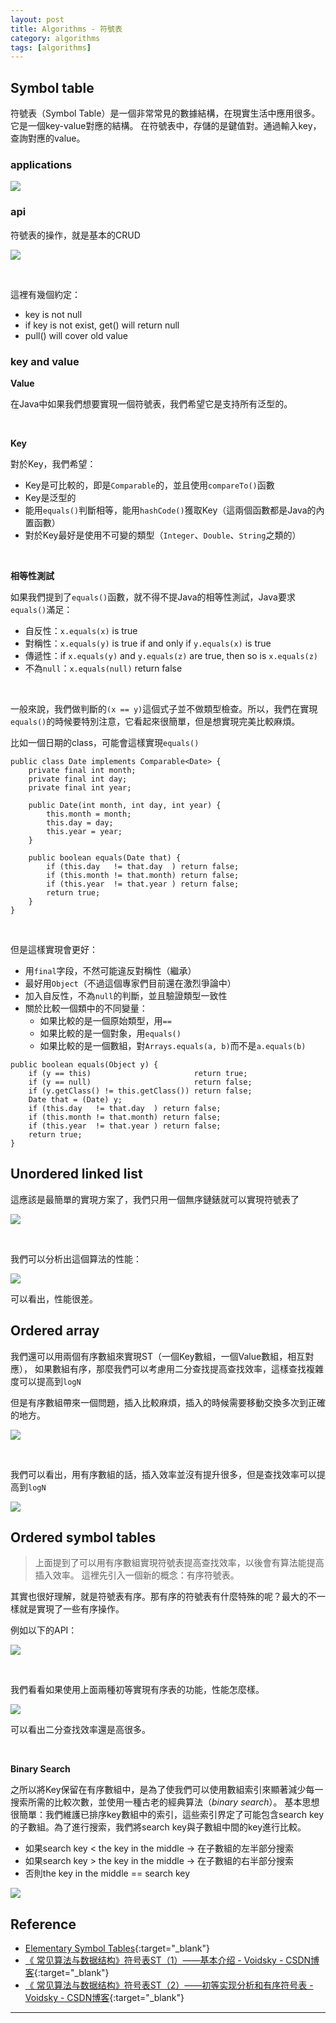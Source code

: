 ```yaml
---
layout: post
title: Algorithms - 符號表
category: algorithms
tags: [algorithms]
---
```


## Symbol table

符號表（Symbol Table）是一個非常常見的數據結構，在現實生活中應用很多。它是一個key-value對應的結構。
在符號表中，存儲的是鍵值對。通過輸入key，查詢對應的value。

### applications

![](https://hauchenglee.github.io/assets/images/it/algorithms/symbol-table-app.png)

### api

符號表的操作，就是基本的CRUD

![](https://hauchenglee.github.io/assets/images/it/algorithms/symbol-table-api.png)

<br>

這裡有幾個約定：
- key is not null
- if key is not exist, get() will return null
- pull() will cover old value

### key and value

**Value**

在Java中如果我們想要實現一個符號表，我們希望它是支持所有泛型的。

<br>

**Key**

對於Key，我們希望：
- Key是可比較的，即是`Comparable`的，並且使用`compareTo()`函數
- Key是泛型的
- 能用`equals()`判斷相等，能用`hashCode()`獲取Key（這兩個函數都是Java的內置函數）
- 對於Key最好是使用不可變的類型（`Integer`、`Double`、`String`之類的）

<br>

**相等性測試**

如果我們提到了`equals()`函數，就不得不提Java的相等性測試，Java要求`equals()`滿足：
- 自反性：`x.equals(x)` is true
- 對稱性：`x.equals(y)` is true if and only if `y.equals(x)` is true
- 傳遞性：if `x.equals(y)` and `y.equals(z)` are true, then so is `x.equals(z)`
- 不為`null`：`x.equals(null)` return false

<br>

一般來說，我們做判斷的`(x == y)`這個式子並不做類型檢查。所以，我們在實現`equals()`的時候要特別注意，它看起來很簡單，但是想實現完美比較麻煩。

比如一個日期的class，可能會這樣實現`equals()`

```
public class Date implements Comparable<Date> {
    private final int month;
    private final int day;
    private final int year;

    public Date(int month, int day, int year) {
        this.month = month;
        this.day = day;
        this.year = year;
    }

    public boolean equals(Date that) {
        if (this.day   != that.day  ) return false;
        if (this.month != that.month) return false;
        if (this.year  != that.year ) return false;
        return true;
    }
}
```

<br>

但是這樣實現會更好：
- 用`final`字段，不然可能違反對稱性（繼承）
- 最好用`Object`（不過這個專家們目前還在激烈爭論中）
- 加入自反性，不為`null`的判斷，並且驗證類型一致性
- 關於比較一個類中的不同變量：
   - 如果比較的是一個原始類型，用`==`
   - 如果比較的是一個對象，用`equals()`
   - 如果比較的是一個數組，對`Arrays.equals(a, b)`而不是`a.equals(b)`

```
public boolean equals(Object y) {
    if (y == this)                       return true;
    if (y == null)                       return false;
    if (y.getClass() != this.getClass()) return false;
    Date that = (Date) y;
    if (this.day   != that.day  ) return false;
    if (this.month != that.month) return false;
    if (this.year  != that.year ) return false;
    return true;
}
```

## Unordered linked list

這應該是最簡單的實現方案了，我們只用一個無序鏈錶就可以實現符號表了

![](https://hauchenglee.github.io/assets/images/it/algorithms/sequential-search.png)

<br>

我們可以分析出這個算法的性能：

![](https://hauchenglee.github.io/assets/images/it/algorithms/unordered-list-cost.png)

可以看出，性能很差。

## Ordered array

我們還可以用兩個有序數組來實現ST（一個Key數組，一個Value數組，相互對應），
如果數組有序，那麼我們可以考慮用二分查找提高查找效率，這樣查找複雜度可以提高到`logN`

但是有序數組帶來一個問題，插入比較麻煩，插入的時候需要移動交換多次到正確的地方。

![](https://hauchenglee.github.io/assets/images/it/algorithms/binary-search.png)

<br>

我們可以看出，用有序數組的話，插入效率並沒有提升很多，但是查找效率可以提高到`logN`

![](https://hauchenglee.github.io/assets/images/it/algorithms/order-array-cost.png)

## Ordered symbol tables

> 上面提到了可以用有序數組實現符號表提高查找效率，以後會有算法能提高插入效率。
> 這裡先引入一個新的概念：有序符號表。

其實也很好理解，就是符號表有序。那有序的符號表有什麼特殊的呢？最大的不一樣就是實現了一些有序操作。

例如以下的API：

![](https://hauchenglee.github.io/assets/images/it/algorithms/ordered-symbol-table-api.png)

<br>

我們看看如果使用上面兩種初等實現有序表的功能，性能怎麼樣。

![](https://hauchenglee.github.io/assets/images/it/algorithms/binary-search-cost.png)

可以看出二分查找效率還是高很多。

<br>

**Binary Search**

之所以將Key保留在有序數組中，是為了使我們可以使用數組索引來顯著減少每一搜索所需的比較次數，並使用一種古老的經典算法（*binary search*）。
基本思想很簡單：我們維護已排序key數組中的索引，這些索引界定了可能包含search key的子數組。為了進行搜索，我們將search key與子數組中間的key進行比較。
- 如果search key < the key in the middle → 在子數組的左半部分搜索
- 如果search key > the key in the middle → 在子數組的右半部分搜索
- 否則the key in the middle == search key

![](https://hauchenglee.github.io/assets/images/it/algorithms/binary-search-rank.png)

## Reference

- [Elementary Symbol Tables](https://algs4.cs.princeton.edu/31elementary/){:target="_blank"}
- [《 常见算法与数据结构》符号表ST（1）——基本介绍 - Voidsky - CSDN博客](https://blog.csdn.net/hk2291976/article/details/51406050){:target="_blank"}
- [《 常见算法与数据结构》符号表ST（2）——初等实现分析和有序符号表 - Voidsky - CSDN博客](https://blog.csdn.net/hk2291976/article/details/51406756){:target="_blank"}

---